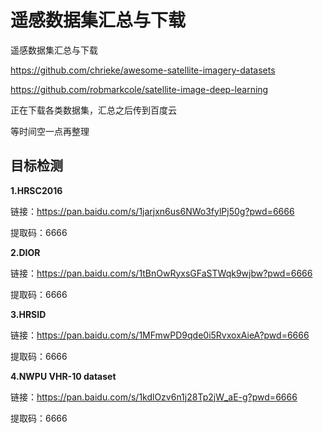 # 遥感数据集汇总与下载
遥感数据集汇总与下载

https://github.com/chrieke/awesome-satellite-imagery-datasets

https://github.com/robmarkcole/satellite-image-deep-learning

正在下载各类数据集，汇总之后传到百度云

等时间空一点再整理

## 目标检测

**1.HRSC2016**

链接：https://pan.baidu.com/s/1jarjxn6us6NWo3fylPj50g?pwd=6666 

提取码：6666

**2.DIOR**

链接：https://pan.baidu.com/s/1tBnOwRyxsGFaSTWqk9wjbw?pwd=6666 

提取码：6666

**3.HRSID**

链接：https://pan.baidu.com/s/1MFmwPD9qde0i5RvxoxAieA?pwd=6666 

提取码：6666

**4.NWPU VHR-10 dataset**

链接：https://pan.baidu.com/s/1kdlOzv6n1j28Tp2jW_aE-g?pwd=6666 

提取码：6666
